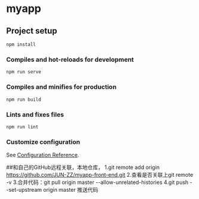 # myapp

## Project setup
```
npm install
```

### Compiles and hot-reloads for development
```
npm run serve
```

### Compiles and minifies for production
```
npm run build
```

### Lints and fixes files
```
npm run lint
```

### Customize configuration
See [Configuration Reference](https://cli.vuejs.org/config/).


##和自己的GitHub远程关联，本地仓库，
1.git remote add origin https://github.com/JUN-ZZ/myapp-front-end.git
2.查看是否关联上git remote -v
3.合并代码：git pull origin master --allow-unrelated-histories
4.git push --set-upstream origin master 推送代码
